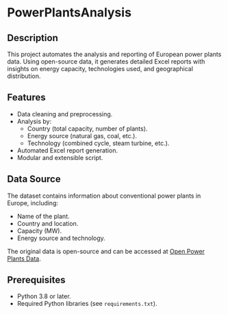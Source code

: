 # PowerPlantsAnalysis

## Description
This project automates the analysis and reporting of European power plants data. Using open-source data, it generates detailed Excel reports with insights on energy capacity, technologies used, and geographical distribution.

## Features
- Data cleaning and preprocessing.
- Analysis by:
  - Country (total capacity, number of plants).
  - Energy source (natural gas, coal, etc.).
  - Technology (combined cycle, steam turbine, etc.).
- Automated Excel report generation.
- Modular and extensible script.

## Data Source
The dataset contains information about conventional power plants in Europe, including:
- Name of the plant.
- Country and location.
- Capacity (MW).
- Energy source and technology.

The original data is open-source and can be accessed at [Open Power Plants Data](https://open-power-system-data.org/).

## Prerequisites
- Python 3.8 or later.
- Required Python libraries (see `requirements.txt`).
